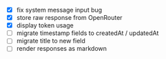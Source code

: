 - [x] fix system message input bug
- [x] store raw response from OpenRouter
- [x] display token usage
- [ ] migrate timestamp fields to createdAt / updatedAt
- [ ] migrate title to new field
- [ ] render responses as markdown